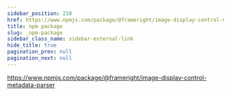 ```yaml
---
sidebar_position: 210
href: https://www.npmjs.com/package/@frameright/image-display-control-metadata-parser
title: npm package
slug: _npm-package
sidebar_class_name: sidebar-external-link
hide_title: true
pagination_prev: null
pagination_next: null
---
```


<!--
NOTES:
* This is a dummy document that will be replaced by an external link in the
  sidebar. See `/docusaurus.config.js`.
* We prevent the previous real document from providing a `Next` link to this
  dummy page by setting `pagination_next: null` in its front matter.
-->

https://www.npmjs.com/package/@frameright/image-display-control-metadata-parser
